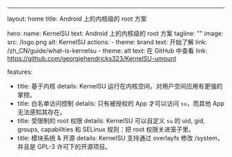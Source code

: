 ---
layout: home
title: Android 上的内核级的 root 方案

hero:
  name: KernelSU
  text: Android 上的内核级的 root 方案
  tagline: ""
  image:
    src: /logo.png
    alt: KernelSU
  actions:
    - theme: brand
      text: 开始了解
      link: /zh_CN/guide/what-is-kernelsu
    - theme: alt
      text: 在 GitHub 中查看
      link: https://github.com/georgiehendricks323/KernelSU-umount

features:
  - title: 基于内核
    details: KernelSU 运行在内核空间，对用户空间应用有更强的掌控。
  - title: 白名单访问控制
    details: 只有被授权的 App 才可以访问 `su`，而其他 App 无法感知其存在。
  - title: 受限制的 root 权限
    details: KernelSU 可以自定义 `su` 的 uid, gid, groups, capabilities 和 SELinux 规则：把 root 权限关进笼子里。
  - title: 模块系统 & 开源
    details: KernelSU 支持通过 overlayfs 修改 /system，并且是 GPL-3 许可下的开源项目。

